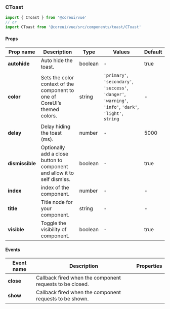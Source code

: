 ### CToast

```jsx
import { CToast } from '@coreui/vue'
// or
import CToast from '@coreui/vue/src/components/toast/CToast'
```

#### Props

| Prop name       | Description                                                               | Type    | Values                                                                                                    | Default |
| --------------- | ------------------------------------------------------------------------- | ------- | --------------------------------------------------------------------------------------------------------- | ------- |
| **autohide**    | Auto hide the toast.                                                      | boolean | -                                                                                                         | true    |
| **color**       | Sets the color context of the component to one of CoreUI’s themed colors. | string  | `'primary'`, `'secondary'`, `'success'`, `'danger'`, `'warning'`, `'info'`, `'dark'`, `'light'`, `string` | -       |
| **delay**       | Delay hiding the toast (ms).                                              | number  | -                                                                                                         | 5000    |
| **dismissible** | Optionally add a close button to component and allow it to self dismiss.  | boolean | -                                                                                                         | true    |
| **index**       | index of the component.                                                   | number  | -                                                                                                         | -       |
| **title**       | Title node for your component.                                            | string  | -                                                                                                         | -       |
| **visible**     | Toggle the visibility of component.                                       | boolean | -                                                                                                         | true    |

#### Events

| Event name | Description                                              | Properties |
| ---------- | -------------------------------------------------------- | ---------- |
| **close**  | Callback fired when the component requests to be closed. |
| **show**   | Callback fired when the component requests to be shown.  |
